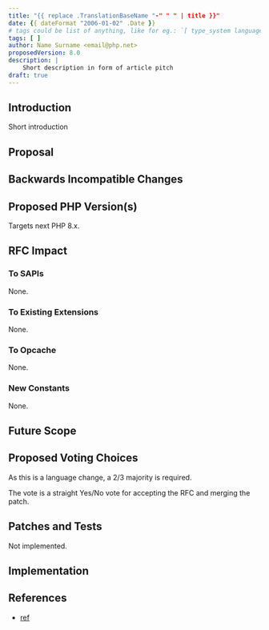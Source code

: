 ```yaml
---
title: "{{ replace .TranslationBaseName "-" " " | title }}"
date: {{ dateFormat "2006-01-02" .Date }}
# tags could be list of anything, like for eg.: `[ type_system language_construct vm ]` etc.
tags: [ ] 
author: Name Surname <email@php.net>
proposedVersion: 8.0
description: |
    Short description in form of article pitch 
draft: true
---
```


## Introduction

Short introduction
<!--more-->

## Proposal

## Backwards Incompatible Changes

## Proposed PHP Version(s)

Targets next PHP 8.x.

## RFC Impact

### To SAPIs

None.

### To Existing Extensions

None.

### To Opcache

None.

### New Constants

None.

## Future Scope

## Proposed Voting Choices

As this is a language change, a 2/3 majority is required.

The vote is a straight Yes/No vote for accepting the RFC and merging the patch.

## Patches and Tests

Not implemented.

## Implementation

## References

* [ref](https://php.net/link)
